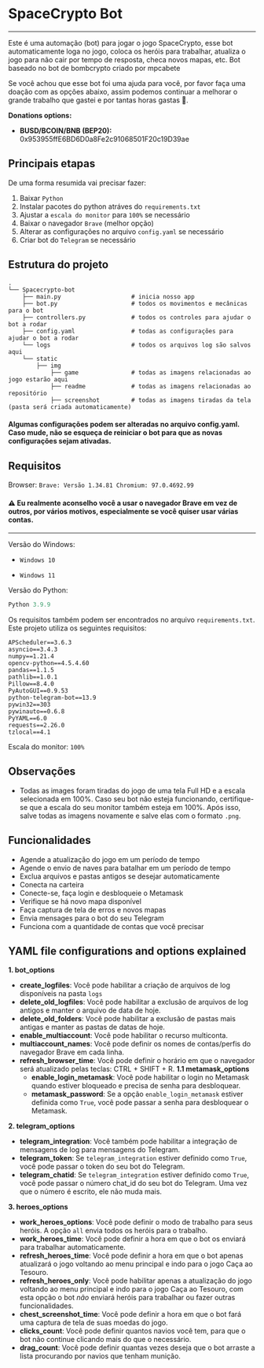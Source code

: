 # SpaceCrypto Bot

------------

Este é uma automação (bot) para jogar o jogo SpaceCrypto, esse bot automaticamente loga no jogo, coloca os heróis para trabalhar, atualiza o jogo para não cair por tempo de resposta, checa novos mapas, etc. Bot baseado no bot de bombcrypto criado por mpcabete

Se você achou que esse bot foi uma ajuda para você, por favor faça uma doação com as opções abaixo, assim podemos continuar a melhorar o grande trabalho que gastei e por tantas horas gastas 🤯.


**Donations options:**

- **BUSD/BCOIN/BNB (BEP20):** 0x953955ffE6BD6D0a8Fe2c91068501F20c19D39ae

## Principais etapas

De uma forma resumida vai precisar fazer:

1. Baixar `Python`
2. Instalar pacotes do python atráves do `requirements.txt`
3. Ajustar a `escala do monitor` para `100%` se necessário
4. Baixar o navegador `Brave` (melhor opção)
5. Alterar as configurações no arquivo `config.yaml` se necessário
6. Criar bot do `Telegram` se necessário

## Estrutura do projeto
    .
    └── Spacecrypto-bot
        ├── main.py                    # inicia nosso app
        ├── bot.py                     # todos os movimentos e mecânicas para o bot
        ├── controllers.py             # todos os controles para ajudar o bot a rodar
        ├── config.yaml                # todas as configurações para ajudar o bot a rodar
        └── logs                       # todos os arquivos log são salvos aqui
        └── static
            ├── img
                ├── game               # todas as imagens relacionadas ao jogo estarão aqui
                ├── readme             # todas as imagens relacionadas ao repositório
                ├── screenshot         # todas as imagens tiradas da tela (pasta será criada automaticamente)


#### Algumas configurações podem ser alteradas no arquivo config.yaml. Caso mude, não se esqueça de reiniciar o bot para que as novas configurações sejam ativadas.


## Requisitos

Browser: `Brave: Versão 1.34.81 Chromium: 97.0.4692.99`

#### ⚠️ Eu realmente aconselho você a usar o navegador Brave em vez de outros, por vários motivos, especialmente se você quiser usar várias contas.


------------
Versão do Windows:
- `Windows 10`

- `Windows 11`

Versão do Python:
```python
Python 3.9.9
```

Os requisitos também podem ser encontrados no arquivo `requirements.txt`.
Este projeto utiliza os seguintes requisitos:

    APScheduler==3.6.3
    asyncio==3.4.3    
    numpy==1.21.4
    opencv-python==4.5.4.60
    pandas==1.1.5
    pathlib==1.0.1
    Pillow==8.4.0
    PyAutoGUI==0.9.53
    python-telegram-bot==13.9
    pywin32==303
    pywinauto==0.6.8
    PyYAML==6.0
    requests==2.26.0
    tzlocal==4.1

Escala do monitor: `100%`

## Observações

- Todas as images foram tiradas do jogo de uma tela Full HD e a escala selecionada em 100%. Caso seu bot não esteja funcionando, certifique-se que a escala do seu monitor também esteja em 100%. Após isso, salve todas as imagens novamente e salve elas com o formato `.png`.

## Funcionalidades

- Agende a atualização do jogo em um período de tempo
- Agende o envio de naves para batalhar em um período de tempo
- Exclua arquivos e pastas antigos se desejar automaticamente
- Conecta na carteira
- Conecte-se, faça login e desbloqueie o Metamask
- Verifique se há novo mapa disponível
- Faça captura de tela de erros e novos mapas
- Envia mensages para o bot do seu Telegram
- Funciona com a quantidade de contas que você precisar

## YAML file configurations and options explained

**1. bot_options**
- **create_logfiles**: Você pode habilitar a criação de arquivos de log disponíveis na pasta `logs`
- **delete_old_logfiles**: Você pode habilitar a exclusão de arquivos de log antigos e manter o arquivo de data de hoje.
- **delete_old_folders**: Você pode habilitar a exclusão de pastas mais antigas e manter as pastas de datas de hoje.
- **enable_multiaccount**: Você pode habilitar o recurso multiconta.
- **multiaccount_names**: Você pode definir os nomes de contas/perfis do navegador Brave em cada linha.
- **refresh_browser_time**: Você pode definir o horário em que o navegador será atualizado pelas teclas: CTRL + SHIFT + R.
**1.1 metamask_options**
	- **enable_login_metamask**: Você pode habilitar o login no Metamask quando estiver bloqueado e precisa de senha para desbloquear.
	- **metamask_password**: Se a opção `enable_login_metamask` estiver definida como `True`, você pode passar a senha para desbloquear o Metamask.

**2. telegram_options**
- **telegram_integration**: Você também pode habilitar a integração de mensagens de log para mensagens do Telegram.
- **telegram_token**: Se `telegram_integration` estiver definido como `True`, você pode passar o token do seu bot do Telegram.
- **telegram_chatid**: Se `telegram_integration` estiver definido como `True`, você pode passar o número chat_id do seu bot do Telegram. Uma vez que o número é escrito, ele não muda mais.

**3. heroes_options**
- **work_heroes_options**: Você pode definir o modo de trabalho para seus heróis. A opção `all` envia todos os heróis para o trabalho.
- **work_heroes_time**: Você pode definir a hora em que o bot os enviará para trabalhar automaticamente.
- **refresh_heroes_time**: Você pode definir a hora em que o bot apenas atualizará o jogo voltando ao menu principal e indo para o jogo Caça ao Tesouro.
- **refresh_heroes_only**: Você pode habilitar apenas a atualização do jogo voltando ao menu principal e indo para o jogo Caça ao Tesouro, com esta opção o bot *não* enviará heróis para trabalhar ou fazer outras funcionalidades.
- **chest_screenshot_time**: Você pode definir a hora em que o bot fará uma captura de tela de suas moedas do jogo.
- **clicks_count**: Você pode definir quantos navios você tem, para que o bot não continue clicando mais do que o necessário.
- **drag_count**: Você pode definir quantas vezes deseja que o bot arraste a lista procurando por navios que tenham munição.


